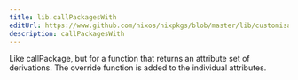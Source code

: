 ```yaml
---
title: lib.callPackagesWith
editUrl: https://www.github.com/nixos/nixpkgs/blob/master/lib/customisation.nix#L184C22
description: callPackagesWith
---
```


Like callPackage, but for a function that returns an attribute
set of derivations. The override function is added to the
individual attributes.
